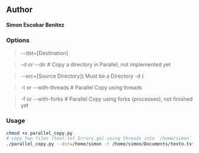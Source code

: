 ## Author
#### Simon Escobar Benitez

### Options
> --dst=[Destination]

> -d or --dir # Copy a directory in Parallel, not implemented yet

> --src=\[Source Directory\]( Must be a Directory -d )

> -t or --with-threads # Parallel Copy using threads

> -f or --with-forks # Parallel Copy using forks (processes), not finished yet

### Usage
```bash
chmod +x parallel_copy.py
# copy two files (text.txt Errors.go) using threads into `/home/simon` directory
./parallel_copy.py --dst=/home/simon -t /home/simon/Documents/texto.txt /home/simon/Documents/Go/Errors.go

```
